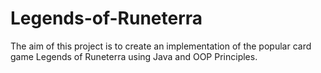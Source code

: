 # Legends-of-Runeterra
The aim of this project is to create an implementation of the popular card game Legends of Runeterra using Java and OOP Principles.
